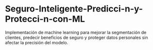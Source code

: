 # Seguro-Inteligente-Predicci-n-y-Protecci-n-con-ML
Implementación de machine learning para mejorar la segmentación de clientes, predecir beneficios de seguro y proteger datos personales sin afectar la precisión del modelo.
